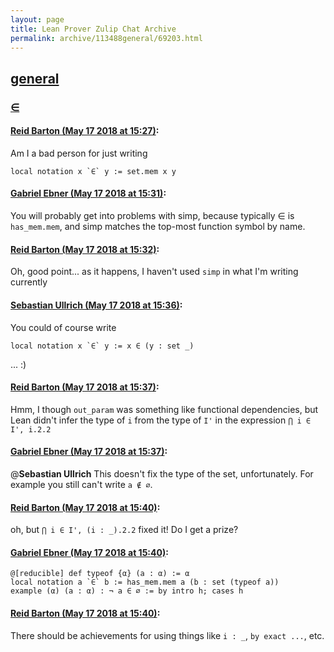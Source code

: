 ```yaml
---
layout: page
title: Lean Prover Zulip Chat Archive 
permalink: archive/113488general/69203.html
---
```


## [general](index.html)
### [∈](69203.html)

#### [Reid Barton (May 17 2018 at 15:27)](https://leanprover.zulipchat.com/#narrow/stream/113488-general/topic/%E2%88%88/near/126697277):
Am I a bad person for just writing
```lean
local notation x `∈` y := set.mem x y
```

#### [Gabriel Ebner (May 17 2018 at 15:31)](https://leanprover.zulipchat.com/#narrow/stream/113488-general/topic/%E2%88%88/near/126697417):
You will probably get into problems with simp, because typically ∈ is `has_mem.mem`, and simp matches the top-most function symbol by name.

#### [Reid Barton (May 17 2018 at 15:32)](https://leanprover.zulipchat.com/#narrow/stream/113488-general/topic/%E2%88%88/near/126697489):
Oh, good point... as it happens, I haven't used `simp` in what I'm writing currently

#### [Sebastian Ullrich (May 17 2018 at 15:36)](https://leanprover.zulipchat.com/#narrow/stream/113488-general/topic/%E2%88%88/near/126697654):
You could of course write
```
local notation x `∈` y := x ∈ (y : set _)
```
... :)

#### [Reid Barton (May 17 2018 at 15:37)](https://leanprover.zulipchat.com/#narrow/stream/113488-general/topic/%E2%88%88/near/126697667):
Hmm, I though `out_param` was something like functional dependencies, but Lean didn't infer the type of `i` from the type of `I'` in the expression `⋂ i ∈ I', i.2.2`

#### [Gabriel Ebner (May 17 2018 at 15:37)](https://leanprover.zulipchat.com/#narrow/stream/113488-general/topic/%E2%88%88/near/126697686):
@**Sebastian Ullrich** This doesn't fix the type of the set, unfortunately.  For example you still can't write `a ∉ ∅`.

#### [Reid Barton (May 17 2018 at 15:40)](https://leanprover.zulipchat.com/#narrow/stream/113488-general/topic/%E2%88%88/near/126697811):
oh, but `⋂ i ∈ I', (i : _).2.2` fixed it!
Do I get a prize?

#### [Gabriel Ebner (May 17 2018 at 15:40)](https://leanprover.zulipchat.com/#narrow/stream/113488-general/topic/%E2%88%88/near/126697812):
```lean
@[reducible] def typeof {α} (a : α) := α
local notation a `∈` b := has_mem.mem a (b : set (typeof a))
example (α) (a : α) : ¬ a ∈ ∅ := by intro h; cases h
```

#### [Reid Barton (May 17 2018 at 15:40)](https://leanprover.zulipchat.com/#narrow/stream/113488-general/topic/%E2%88%88/near/126697828):
There should be achievements for using things like `i : _`, `by exact ...`, etc.

